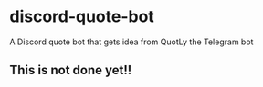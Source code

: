 # discord-quote-bot

A Discord quote bot that gets idea from QuotLy the Telegram bot

## This is not done yet!!
